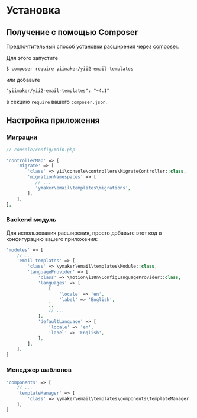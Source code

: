 Установка
=========

## Получение с помощью Composer

Предпочтительный способ установки расширения через [composer](http://getcomposer.org/download/).

Для этого запустите

```
$ composer require yiimaker/yii2-email-templates
```

или добавьте

```
"yiimaker/yii2-email-templates": "~4.1"
````

в секцию `require` вашего `composer.json`.

## Настройка приложения

### Миграции

```php
// console/config/main.php

'controllerMap' => [
    'migrate' => [
        'class' => yii\console\controllers\MigrateController::class,
        'migrationNamespaces' => [
           // ...
           'ymaker\email\templates\migrations',
        ],
    ],
],
```

### Backend модуль

Для использования расширения, просто добавьте этот код в конфигурацию вашего приложения:

```php
'modules' => [
    // ...
    'email-templates' => [
        'class' => \ymaker\email\templates\Module::class,
        'languageProvider' => [
            'class' => \motion\i18n\ConfigLanguageProvider::class,
            'languages' => [
                [
                    'locale' => 'en',
                    'label' => 'English',
                ],
                // ...
            ],
            'defaultLanguage' => [
                'locale' => 'en',
                'label' => 'English',
            ],
        ],
    ],
]
```

### Менеджер шаблонов

```php
'components' => [
    // ...
    'templateManager' => [
        'class' => \ymaker\email\templates\components\TemplateManager::class,
    ],
]
```
